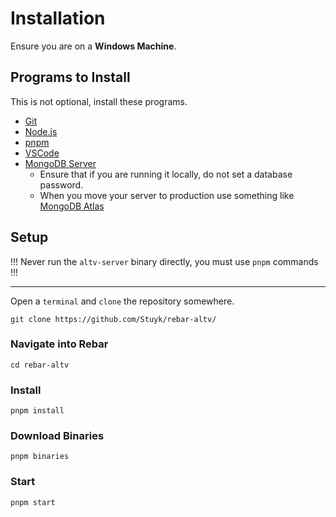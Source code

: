 # Installation

Ensure you are on a **Windows Machine**.

## Programs to Install

This is not optional, install these programs.

-   [Git](https://git-scm.com/downloads)
-   [Node.js](https://nodejs.org/en/download)
-   [pnpm](https://pnpm.io/installation)
-   [VSCode](https://code.visualstudio.com/download)
-   [MongoDB Server](https://www.mongodb.com/try/download/community)
    -   Ensure that if you are running it locally, do not set a database password.
    -   When you move your server to production use something like [MongoDB Atlas](https://www.mongodb.com/atlas/database)

## Setup

!!!
Never run the `altv-server` binary directly, you must use `pnpm` commands
!!!

---

Open a `terminal` and `clone` the repository somewhere.

```
git clone https://github.com/Stuyk/rebar-altv/
```

### Navigate into Rebar

```
cd rebar-altv
```

### Install

```
pnpm install
```

### Download Binaries

```
pnpm binaries
```

### Start

```
pnpm start
```
